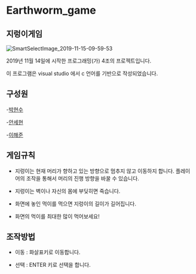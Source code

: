 # Earthworm_game
## 지렁이게임
![SmartSelectImage_2019-11-15-09-59-53](https://user-images.githubusercontent.com/50326082/68908491-d778f380-078e-11ea-8272-2482c1305935.png)

2019년 11월 14일에 시작한 프로그래밍(가) 4조의 프로젝트입니다.

이 프로그램은 visual studio 에서 c 언어를 기반으로 작성되었습니다. 

## 구성원
-[박현수](https://github.com/00yhsp)

-[안세현](https://github.com/Sehyeon-An)

-[이해준](https://github.com/haejun0410)


## 게임규칙

  * 지렁이는 현재 머리가 향하고 있는 방향으로 멈추지 않고 이동하지 합니다.
    플레이어의 조작을 통해서 머리의 진행 방향을 바꿀 수 있습니다.
  
  * 지렁이는 벽이나 자신의 몸에 부딪히면 죽습니다.
  
  * 화면에 놓인 먹이를 먹으면 지렁이의 길이가 길어집니다. 
  
  * 화면의 먹이를 최대한 많이 먹어보세요!
  
  
  
## 조작방법

 * 이동 : 화살표키로 이동합니다.
 
 * 선택 : ENTER 키로 선택을 합니다.
